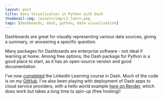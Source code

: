 ```yaml
---
layout: post
title: Data Visualization in Python with Dash
thumbnail-img: /assets/img/LI_learn.png
tags: [dashboards, dash, python, data visualisation]
---
```


Dashboards are great for visually representing various data sources, giving a summary, or answering a specific question.

Many packages for Dashboards are enterprise software - not ideal if learning at home. Among free options, the Dash package for Python is a good place to start, as it has an open-source version and good documentation.

I've now [completed](https://cormackinsella.github.io/certs) the LinkedIn Learning course in Dash. Much of the code is on my [GitHub](https://github.com/CormacKinsella/python-data-science). I've also been playing with deployment of Dash apps to cloud service providers, with a hello world example [here on Render](https://dash-cloud-aa2t.onrender.com), which does work but takes a long time to spin-up (free hosting)!